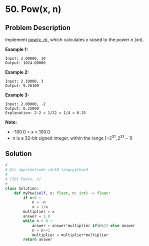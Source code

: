 # 50. Pow(x, n)



## Problem Description

Implement [pow(*x*, *n*)](http://www.cplusplus.com/reference/valarray/pow/), which calculates *x* raised to the power *n* (xn).

**Example 1:**

```
Input: 2.00000, 10
Output: 1024.00000
```

**Example 2:**

```
Input: 2.10000, 3
Output: 9.26100
```

**Example 3:**

```
Input: 2.00000, -2
Output: 0.25000
Explanation: 2-2 = 1/22 = 1/4 = 0.25
```

**Note:**

- -100.0 < *x* < 100.0
- *n* is a 32-bit signed integer, within the range $[−2^{31}, 2^{31} − 1]$



## Solution



```python
#
# @lc app=leetcode id=50 lang=python3
#
# [50] Pow(x, n)
#
class Solution:
    def myPow(self, x: float, n: int) -> float:
        if n<0 : 
            n = -n
            x = 1/x
        multiplier = x
        answer = 1.0
        while n > 0 :
            answer = answer*multiplier if(n%2) else answer
            n = n>>1
            multiplier = multiplier*multiplier
        return answer

```



